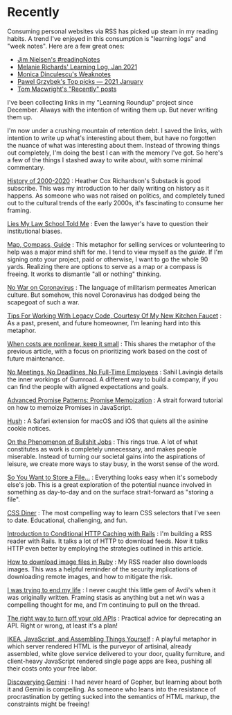 <template data-parse>2021-02-22 #weeknotes</template>

# Recently

Consuming personal websites via RSS has picked up steam in my reading habits.
A trend I've enjoyed in this consumption is "learning logs" and "week notes".
Here are a few great ones:

- [Jim Nielsen's #readingNotes](https://blog.jim-nielsen.com/tags/#readingNotes)
- [Melanie Richards' Learning Log, Jan 2021](https://melanie-richards.com/blog/learning-log-2101/)
- [Monica Dinculescu's Weaknotes](https://meowni.ca/weaknotes/)
- [Pawel Grzybek's Top picks — 2021 January](https://pawelgrzybek.com/top-picks-2021-january/)
- [Tom Macwright's "Recently" posts](https://macwright.com)

I've been collecting links in my "Learning Roundup" project since December.
Always with the intention of writing them up.
But never writing them up.

I'm now under a crushing mountain of retention debt.
I saved the links, with intention to write up what's interesting about them, but have no forgotten the nuance of what was interesting about them.
Instead of throwing things out completely, I'm doing the best I can with the memory I've got.
So here's a few of the things I stashed away to write about, with some minimal commentary.

[History of 2000-2020](https://heathercoxrichardson.substack.com/p/december-30-2020)
: Heather Cox Richardson's Substack is good subscribe. This was my introduction to her daily writing on history as it happens. As someone who was not raised on politics, and completely tuned out to the cultural trends of the early 2000s, it's fascinating to consume her framing.

[Lies My Law School Told Me](https://writing.kemitchell.com/2021/01/03/Lies-My-Law-School-Told-Me.html)
: Even the lawyer's have to question their institutional biases.

[Map, Compass, Guide](https://jonathanstark.com/daily/20201221-2312-map-compass-guide)
: This metaphor for selling services or volunteering to help was a major mind shift for me. I tend to view myself as the _guide_. If I'm signing onto your project, paid or otherwise, I want to go the whole 90 yards. Realizing there are options to serve as a map or a compass is freeing. It works to dismantle "all or nothing" thinking.

[No War on Coronavirus](https://writing.kemitchell.com/2021/01/04/No-War-on-Coronavirus.html)
: The language of militarism permeates American culture. But somehow, this novel Coronavirus has dodged being the scapegoat of such a war.

[Tips For Working With Legacy Code, Courtesy Of My New Kitchen Faucet](https://www.stevenhicks.me/blog/2021/01/tips-for-working-with-legacy-code/)
: As a past, present, and future homeowner, I'm leaning hard into this metaphor.

[When costs are nonlinear, keep it small](https://jessitron.com/2021/01/18/when-costs-are-nonlinear-keep-it-small)
: This shares the metaphor of the previous article, with a focus on prioritizing work based on the cost of future maintenance.

[No Meetings, No Deadlines, No Full-Time Employees](https://sahillavingia.com/work)
: Sahil Lavingia details the inner workings of Gumroad. A different way to build a company, if you can find the people with aligned expectations and goals.

[Advanced Promise Patterns: Promise Memoization](https://www.jonmellman.com/posts/promise-memoization)
: A strait forward tutorial on how to memoize Promises in JavaScript.

[Hush](https://oblador.github.io/hush/)
: A Safari extension for macOS and iOS that quiets all the asinine cookie notices.

[On the Phenomenon of Bullshit Jobs](https://www.strike.coop/bullshit-jobs/)
: This rings true. A lot of what constitutes as work is completely unnecessary, and makes people miserable. Instead of turning our societal gains into the aspirations of leisure, we create more ways to stay busy, in the worst sense of the word.

[So You Want to Store a File...](https://kellysutton.com/2021/01/26/so-you-want-to-store-a-file.html)
: Everything looks easy when it's somebody else's job. This is a great exploration of the potential nuance involved in something as day-to-day and on the surface strait-forward as "storing a file".

[CSS Diner](https://flukeout.github.io/)
: The most compelling way to learn CSS selectors that I've seen to date. Educational, challenging, and fun.

[Introduction to Conditional HTTP Caching with Rails](https://thoughtbot.com/blog/introduction-to-conditional-http-caching-with-rails)
: I'm building a RSS reader with Rails. It talks a lot of HTTP to download feeds. Now it talks HTTP even better by employing the strategies outlined in this article.

[How to download image files in Ruby](https://www.twilio.com/blog/download-image-files-ruby)
: My RSS reader also downloads images. This was a helpful reminder of the security implications of downloading remote images, and how to mitigate the risk.

[I was trying to end my life](https://journal.avdi.org/2017/12/31/i-was-trying-to-end-my-life/)
: I never caught this little gem of Avdi's when it was originally written. Framing stasis as anything but a net win was a compelling thought for me, and I'm continuing to pull on the thread.

[The right way to turn off your old APIs](https://httptoolkit.tech/blog/how-to-turn-off-your-old-apis/)
: Practical advice for deprecating an API. Right or wrong, at least it's a plan!

[IKEA, JavaScript, and Assembling Things Yourself](https://blog.jim-nielsen.com/2021/ikea-and-javascript/)
: A playful metaphor in which server rendered HTML is the purveyor of artisinal, already assembled, white glove service delivered to your door, quality furniture, and client-heavy JavaScript rendered single page apps are Ikea, pushing all their costs onto your free labor.

[Discoverying Gemini](https://hans.gerwitz.com/2021/02/09/gemini.html)
: I had never heard of Gopher, but learning about both it and Gemini is compelling. As someone who leans into the resistance of procrastination by getting sucked into the semantics of HTML markup, the constraints might be freeing!